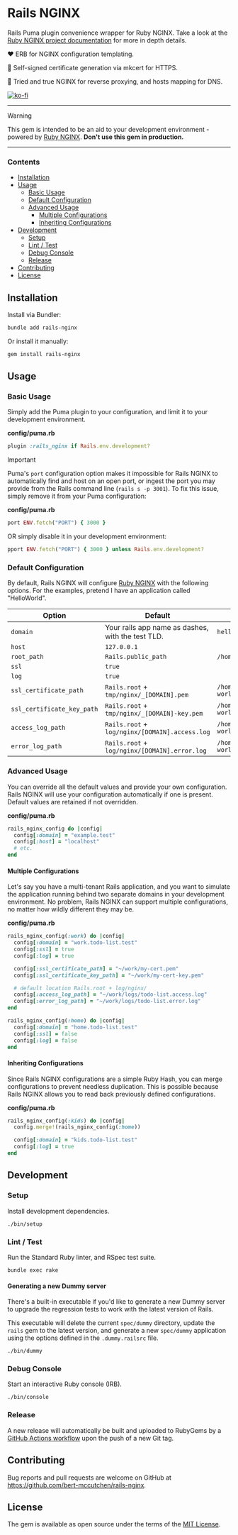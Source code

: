 # Rails NGINX

Rails Puma plugin convenience wrapper for Ruby NGINX. Take a look at the [Ruby NGINX project documentation](https://github.com/bert-mccutchen/ruby-nginx) for more in depth details.

:heart: ERB for NGINX configuration templating.

:yellow_heart: Self-signed certificate generation via mkcert for HTTPS.

:green_heart: Tried and true NGINX for reverse proxying, and hosts mapping for DNS.

[![ko-fi](https://ko-fi.com/img/githubbutton_sm.svg)](https://ko-fi.com/M4M76DVZR)

---

> [!WARNING]
>This gem is intended to be an aid to your development environment - powered by [Ruby NGINX](https://github.com/bert-mccutchen/ruby-nginx). **Don't use this gem in production.**

---

### Contents

- [Installation](#installation)
- [Usage](#usage)
  - [Basic Usage](#basic-usage)
  - [Default Configuration](#default-configuration)
  - [Advanced Usage](#advanced-usage)
    - [Multiple Configurations](#multiple-configurations)
    - [Inheriting Configurations](#inheriting-configurations)
- [Development](#development)
  - [Setup](#setup)
  - [Lint / Test](#lint--test)
  - [Debug Console](#debug-console)
  - [Release](#release)
- [Contributing](#contributing)
- [License](#license)

## Installation

Install via Bundler:
```bash
bundle add rails-nginx
```

Or install it manually:
```bash
gem install rails-nginx
```

## Usage

### Basic Usage

Simply add the Puma plugin to your configuration, and limit it to your development environment.

**config/puma.rb**
```ruby
plugin :rails_nginx if Rails.env.development?
```

> [!IMPORTANT]
> Puma's `port` configuration option makes it impossible for Rails NGINX to automatically find and host on an open port, or ingest the port you may provide from the Rails command line (`rails s -p 3001`). To fix this issue, simply remove it from your Puma configuration:
>
> **config/puma.rb**
> ```ruby
> port ENV.fetch("PORT") { 3000 }
> ```
>
> OR simply disable it in your development environment:
> ```ruby
> pport ENV.fetch("PORT") { 3000 } unless Rails.env.development?
> ```

### Default Configuration
By default, Rails NGINX will configure [Ruby NGINX](https://github.com/bert-mccutchen/ruby-nginx) with the following options. For the examples, pretend I have an application called "HelloWorld".

| Option | Default | Example |
|---|---|---|
| `domain` | Your rails app name as dashes, with the test TLD. | `hello-world.test` |
| `host` | `127.0.0.1` | |
| `root_path` | `Rails.public_path` | `/home/bert/hello_world/public` |
| `ssl` | `true` | |
| `log` | `true` | |
| `ssl_certificate_path` | `Rails.root` + `tmp/nginx/_[DOMAIN].pem` | `/home/bert/hello_world/tmp/nginx/_hello-world.test.pem` |
| `ssl_certificate_key_path` | `Rails.root` + `tmp/nginx/_[DOMAIN]-key.pem` | `/home/bert/hello_world/tmp/nginx/_hello-world.test-key.pem` |
| `access_log_path` | `Rails.root` + `log/nginx/[DOMAIN].access.log` | `/home/bert/hello_world/log/hello-world.test.access.log` |
| `error_log_path` | `Rails.root` + `log/nginx/[DOMAIN].error.log` | `/home/bert/hello_world/log/hello-world.test.error.log` |

### Advanced Usage

You can override all the default values and provide your own configuration. Rails NGINX will use your configuration automatically if one is present. Default values are retained if not overridden.

**config/puma.rb**
```ruby
rails_nginx_config do |config|
  config[:domain] = "example.test"
  config[:host] = "localhost"
  # etc.
end
```

#### Multiple Configurations

Let's say you have a multi-tenant Rails application, and you want to simulate the application running behind two separate domains in your development environment. No problem, Rails NGINX can support multiple configurations, no matter how wildly different they may be.

**config/puma.rb**
```ruby
rails_nginx_config(:work) do |config|
  config[:domain] = "work.todo-list.test"
  config[:ssl] = true
  config[:log] = true

  config[:ssl_certificate_path] = "~/work/my-cert.pem"
  config[:ssl_certificate_key_path] = "~/work/my-cert-key.pem"

  # default location Rails.root + log/nginx/
  config[:access_log_path] = "~/work/logs/todo-list.access.log"
  config[:error_log_path] = "~/work/logs/todo-list.error.log"
end

rails_nginx_config(:home) do |config|
  config[:domain] = "home.todo-list.test"
  config[:ssl] = false
  config[:log] = false
end
```

#### Inheriting Configurations

Since Rails NGINX configurations are a simple Ruby Hash, you can merge configurations to prevent needless duplication. This is possible because Rails NGINX allows you to read back previously defined configurations.

**config/puma.rb**
```ruby
rails_nginx_config(:kids) do |config|
  config.merge!(rails_nginx_config(:home))

  config[:domain] = "kids.todo-list.test"
  config[:log] = true
end
```

## Development

### Setup

Install development dependencies.
```
./bin/setup
```

### Lint / Test

Run the Standard Ruby linter, and RSpec test suite.
```
bundle exec rake
```

#### Generating a new Dummy server

There's a built-in executable if you'd like to generate a new Dummy server to upgrade the regression tests to work with the latest version of Rails.

This executable will delete the current `spec/dummy` directory, update the `rails` gem to the latest version, and generate a new `spec/dummy` application using the options defined in the `.dummy.railsrc` file.
```
./bin/dummy
```

### Debug Console

Start an interactive Ruby console (IRB).
```
./bin/console
```

### Release

A new release will automatically be built and uploaded to RubyGems by a [GitHub Actions workflow](./.github/workflows/gem-push.yml) upon the push of a new Git tag.


## Contributing

Bug reports and pull requests are welcome on GitHub at https://github.com/bert-mccutchen/rails-nginx.

## License

The gem is available as open source under the terms of the [MIT License](https://opensource.org/licenses/MIT).
